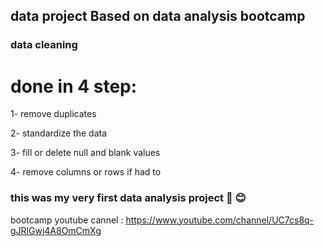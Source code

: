 ## data project Based on data analysis bootcamp

### data cleaning

# done in 4 step:

1- remove duplicates

2- standardize the data

3- fill or delete null and blank values

4- remove columns or rows if had to

### this was my very first data analysis project :smiling_face_with_three_hearts: :blush:

bootcamp youtube cannel : https://www.youtube.com/channel/UC7cs8q-gJRlGwj4A8OmCmXg
